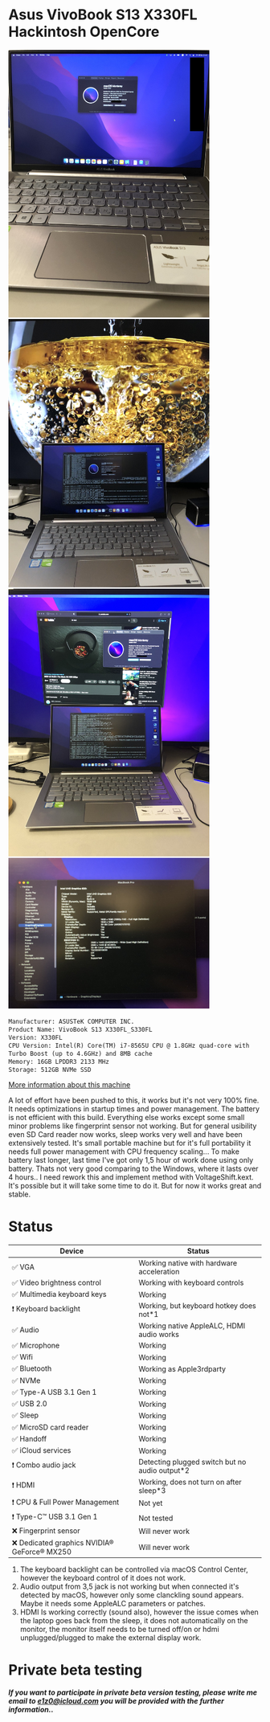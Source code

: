 # Asus VivoBook S13 X330FL Hackintosh OpenCore

<img src="https://raw.githubusercontent.com/e1z0/Asus_VivoBook_S13_X330FL_Hackintosh_OpenCore/master/pics/IMG_7469.jpeg" width="400" title="Proof of Concept MacOS on VivoBook S13" /> <img src="https://raw.githubusercontent.com/e1z0/Asus_VivoBook_S13_X330FL_Hackintosh_OpenCore/master/pics/IMG_7471.jpeg" width="400" title="Proof of Concept MacOS on VivoBook S13 with HDMI support" /> <img src="https://raw.githubusercontent.com/e1z0/Asus_VivoBook_S13_X330FL_Hackintosh_OpenCore/master/pics/IMG_7475.jpeg" width="400" title="Proof of Concept MacOS on VivoBook S13 with HDMI support" /> <img src="https://raw.githubusercontent.com/e1z0/Asus_VivoBook_S13_X330FL_Hackintosh_OpenCore/master/pics/IMG_7478.jpeg" width="400" title="Proof of Concept MacOS on VivoBook S13 with HDMI support" /> 


```
Manufacturer: ASUSTeK COMPUTER INC.
Product Name: VivoBook S13 X330FL_S330FL
Version: X330FL
CPU Version: Intel(R) Core(TM) i7-8565U CPU @ 1.8GHz quad-core with Turbo Boost (up to 4.6GHz) and 8MB cache
Memory: 16GB LPDDR3 2133 MHz
Storage: 512GB NVMe SSD
```
[More information about this machine](https://www.asus.com/laptops/for-home/vivobook/vivobook-s13-s330/overview/tech-specs08/)


A lot of effort have been pushed to this, it works but it's not very 100% fine. It needs optimizations in startup times and power management. The battery is not efficient with this 
build. Everything else works except some small minor problems like fingerprint sensor not working. But for general usibility even SD Card reader now works, sleep works very well and 
have been extensively tested. It's small portable machine but for it's full portability it needs full power management with CPU frequency scaling... To make battery last longer, last 
time I've got only 1,5 hour of work done using only battery. Thats not very good comparing to the Windows, where it lasts over 4 hours.. I need rework this and implement method with 
VoltageShift.kext. It's possible but it will take some time to do it. But for now it works great and stable.

# Status

| Device                                                | Status                                         |
|-------------------------------------------------------|------------------------------------------------|
| :white_check_mark: VGA                                | Working native with hardware acceleration      |
| :white_check_mark: Video brightness control           | Working with keyboard controls                 |
| :white_check_mark: Multimedia keyboard keys           | Working                                        |
| :heavy_exclamation_mark: Keyboard backlight           | Working, but keyboard hotkey does not*1        |
| :white_check_mark: Audio                              | Working native AppleALC, HDMI audio works      |
| :white_check_mark: Microphone                         | Working                                        |    
| :white_check_mark: Wifi                               | Working                                        |
| :white_check_mark: Bluetooth                          | Working as Apple3rdparty                       |
| :white_check_mark: NVMe                               | Working                                        |
| :white_check_mark: Type-A USB 3.1 Gen 1               | Working                                        |
| :white_check_mark: USB 2.0                            | Working                                        |
| :white_check_mark: Sleep                              | Working                                        |
| :white_check_mark: MicroSD card reader                | Working                                        |
| :white_check_mark: Handoff                            | Working                                        |
| :white_check_mark: iCloud services                    | Working                                        |
| :heavy_exclamation_mark: Combo audio jack             | Detecting plugged switch but no audio output*2 |
| :heavy_exclamation_mark: HDMI                         | Working, does not turn on after sleep*3        |
| :heavy_exclamation_mark: CPU & Full Power Management  | Not yet                                        |
| :heavy_exclamation_mark: Type-C™ USB 3.1 Gen 1        | Not tested                                     |
| :x: Fingerprint sensor                                | Will never work                                |
| :x: Dedicated graphics NVIDIA® GeForce® MX250         | Will never work                                |

1. The keyboard backlight can be controlled via macOS Control Center, however the keyboard control of it does not work.
2. Audio output from 3,5 jack is not working but when connected it's detected by macOS, however only some clanckling sound appears. Maybe it needs some AppleALC parameters or patches.
3. HDMI Is working correctly (sound also), however the issue comes when the laptop goes back from the sleep, it does not automatically on the monitor, the monitor itself needs to be turned off/on or hdmi unplugged/plugged to make the external display work.

# Private beta testing

**_If you want to participate in private beta version testing, please write me email to e1z0@icloud.com you will be provided with the further information.._**


